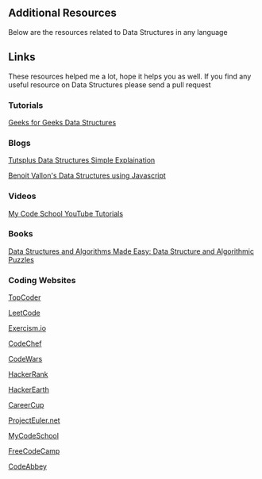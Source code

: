 ## Additional Resources

Below are the resources related to Data Structures in any language

## Links

These resources helped me a lot, hope it helps you as well. If you find any useful resource on Data Structures please send a pull request

### Tutorials

[Geeks for Geeks Data Structures](http://www.geeksforgeeks.org/data-structures/)

### Blogs

[Tutsplus Data Structures Simple Explaination](https://code.tutsplus.com/tutorials/data-structures-with-javascript-whats-a-data-structure--cms-23347)

[Benoit Vallon's Data Structures using Javascript](http://blog.benoitvallon.com/category/data-structures-in-javascript/)

### Videos

[My Code School YouTube Tutorials](https://www.youtube.com/playlist?list=PL2_aWCzGMAwI3W_JlcBbtYTwiQSsOTa6P)

### Books

[Data Structures and Algorithms Made Easy: Data Structure and Algorithmic Puzzles](https://www.amazon.com/Data-Structures-Algorithms-Made-Easy/dp/1468108867)

### Coding Websites

[TopCoder](https://www.topcoder.com)

[LeetCode](https://leetcode.com/)

[Exercism.io](http://www.exercism.io/)

[CodeChef](https://www.codechef.com/)

[CodeWars](https://www.codewars.com/)

[HackerRank](https://www.hackerrank.com/)

[HackerEarth](https://www.hackerearth.com/)

[CareerCup](https://www.careercup.com/)

[ProjectEuler.net](https://projecteuler.net/)

[MyCodeSchool](http://www.mycodeschool.com/)

[FreeCodeCamp](https://www.freecodecamp.com/)

[CodeAbbey](http://www.codeabbey.com/)